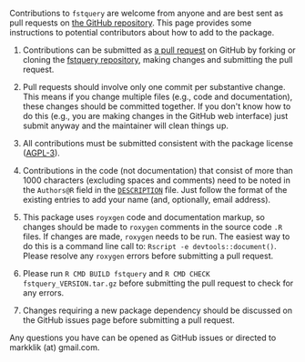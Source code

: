 
Contributions to `fstquery` are welcome from anyone and are best sent as pull requests on [the GitHub repository](https://github.com/marcusklik/fstquery/). This page provides some instructions to potential contributors about how to add to the package.

1. Contributions can be submitted as [a pull request](https://help.github.com/articles/creating-a-pull-request/) on GitHub by forking or cloning the [fstquery repository](https://github.com/marcusklik/fstquery/), making changes and submitting the pull request.
 
2. Pull requests should involve only one commit per substantive change. This means if you change multiple files (e.g., code and documentation), these changes should be committed together. If you don't know how to do this (e.g., you are making changes in the GitHub web interface) just submit anyway and the maintainer will clean things up.

4. All contributions must be submitted consistent with the package license ([AGPL-3](https://www.gnu.org/licenses/agpl-3.0.en.html)).
 
5. Contributions in the code (not documentation) that consist of more than 1000 characters (excluding spaces and
comments) need to be noted in the `Authors@R` field in the [`DESCRIPTION`](https://github.com/marcusklik/fstquery/blob/master/DESCRIPTION) file. Just follow the format of the existing entries to add your name (and, optionally, email address).
 
6. This package uses `royxgen` code and documentation markup, so changes should be made to `roxygen` comments in the source code `.R` files. If changes are made, `roxygen` needs to be run. The easiest way to do this is a command line call to: `Rscript -e devtools::document()`. Please resolve any `roxygen` errors before submitting a pull request.
 
7. Please run `R CMD BUILD fstquery` and `R CMD CHECK fstquery_VERSION.tar.gz` before submitting the pull request to check for any errors.
 
8. Changes requiring a new package dependency should be discussed on the GitHub issues page before submitting a pull request.
 
Any questions you have can be opened as GitHub issues or directed to markklik (at) gmail.com.
